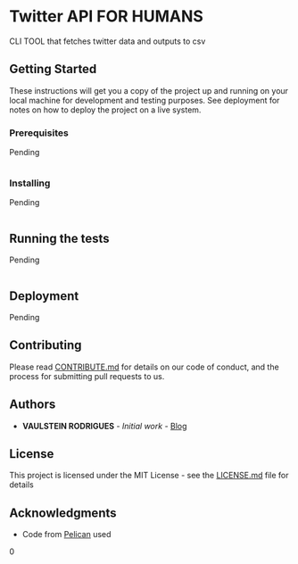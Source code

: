 # Twitter API FOR HUMANS

CLI TOOL that fetches twitter data and outputs to csv

## Getting Started

These instructions will get you a copy of the project up and running on your local machine for development and testing purposes. See deployment for notes on how to deploy the project on a live system.

### Prerequisites

Pending

```
```

### Installing

Pending

```
```

## Running the tests

Pending

```
```

## Deployment

Pending

## Contributing

Please read [CONTRIBUTE.md](CONTRIBUTE.md) for details on our code of conduct, and the process for submitting pull requests to us.


## Authors

* **VAULSTEIN RODRIGUES** - *Initial work* - [Blog](https://vaulstein.github.io)


## License

This project is licensed under the MIT License - see the [LICENSE.md](LICENSE.md) file for details

## Acknowledgments

* Code from [Pelican](https://github.com/getpelican/pelican) used

0
